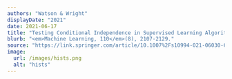 ```yaml
---
authors: "Watson & Wright"
displayDate: "2021"
date: 2021-06-17
title: "Testing Conditional Independence in Supervised Learning Algorithms"
blurb: "<em>Machine Learning, 110</em>(8), 2107-2129."
source: "https://link.springer.com/article/10.1007%2Fs10994-021-06030-6"
image:
  url: /images/hists.png
  alt: "hists"
---
```

